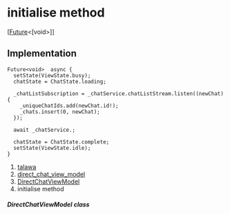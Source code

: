
<div>

# initialise method

</div>


[[Future](https://api.flutter.dev/flutter/dart-core/Future-class.html)\<[void\>]]




## Implementation

``` language-dart
Future<void>  async {
  setState(ViewState.busy);
  chatState = ChatState.loading;

  _chatListSubscription = _chatService.chatListStream.listen((newChat) {
    _uniqueChatIds.add(newChat.id!);
    _chats.insert(0, newChat);
  });

  await _chatService.;

  chatState = ChatState.complete;
  setState(ViewState.idle);
}
```







1.  [talawa](../../index.md)
2.  [direct_chat_view_model](../../view_model_after_auth_view_models_chat_view_models_direct_chat_view_model/)
3.  [DirectChatViewModel](../../view_model_after_auth_view_models_chat_view_models_direct_chat_view_model/DirectChatViewModel-class.md)
4.  initialise method

##### DirectChatViewModel class







